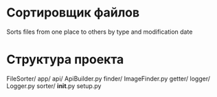 # Сортировщик файлов
Sorts files from one place to others by type and modification date
# Структура проекта

FileSorter/
           app/
               api/
                   ApiBuilder.py
               finder/
                      ImageFinder.py
               getter/
               logger/
                      Logger.py
               sorter/
           __init__.py
           setup.py

